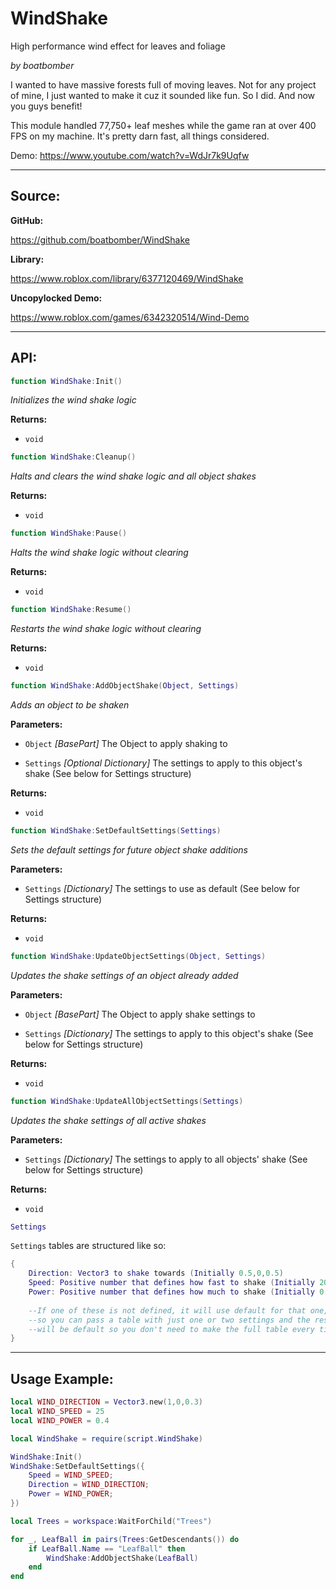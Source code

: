 # WindShake

High performance wind effect for leaves and foliage

*by boatbomber*

I wanted to have massive forests full of moving leaves. Not for any project of mine, I just wanted to make it cuz it sounded like fun. So I did. And now you guys benefit!

This module handled 77,750+ leaf meshes while the game ran at over 400 FPS on my machine. It's pretty darn fast, all things considered.

Demo:
https://www.youtube.com/watch?v=WdJr7k9Uqfw

-----

## Source:

**GitHub:**

https://github.com/boatbomber/WindShake

**Library:**

https://www.roblox.com/library/6377120469/WindShake

**Uncopylocked Demo:**

https://www.roblox.com/games/6342320514/Wind-Demo

-----

## API:


```Lua
function WindShake:Init()
```
*Initializes the wind shake logic*

**Returns:**  
* `void`

```Lua
function WindShake:Cleanup()
```
*Halts and clears the wind shake logic and all object shakes*

**Returns:**  
* `void`

```Lua
function WindShake:Pause()
```
*Halts the wind shake logic without clearing*

**Returns:**  
* `void`

```Lua
function WindShake:Resume()
```
*Restarts the wind shake logic without clearing*

**Returns:**  
* `void`

```Lua
function WindShake:AddObjectShake(Object, Settings)
```
*Adds an object to be shaken*

**Parameters:**
- `Object` *[BasePart]*
The Object to apply shaking to

- `Settings` *[Optional Dictionary]*
The settings to apply to this object's shake (See below for Settings structure)

**Returns:**  
* `void`

```Lua
function WindShake:SetDefaultSettings(Settings)
```
*Sets the default settings for future object shake additions*

**Parameters:**

- `Settings` *[Dictionary]*
The settings to use as default (See below for Settings structure)

**Returns:**  
* `void`

```Lua
function WindShake:UpdateObjectSettings(Object, Settings)
```
*Updates the shake settings of an object already added*

**Parameters:**
- `Object` *[BasePart]*
The Object to apply shake settings to

- `Settings` *[Dictionary]*
The settings to apply to this object's shake (See below for Settings structure)

**Returns:**  
* `void`

```Lua
function WindShake:UpdateAllObjectSettings(Settings)
```
*Updates the shake settings of all active shakes*

**Parameters:**

- `Settings` *[Dictionary]*
The settings to apply to all objects' shake (See below for Settings structure)

**Returns:**  
* `void`

```Lua
Settings
```

`Settings` tables are structured like so:

```Lua
{
    Direction: Vector3 to shake towards (Initially 0.5,0,0.5)
    Speed: Positive number that defines how fast to shake (Initially 20)
    Power: Positive number that defines how much to shake (Initially 0.5)
 
    --If one of these is not defined, it will use default for that one,
    --so you can pass a table with just one or two settings and the rest
    --will be default so you don't need to make the full table every time.
}
```

-----

## Usage Example:

```Lua
local WIND_DIRECTION = Vector3.new(1,0,0.3)
local WIND_SPEED = 25
local WIND_POWER = 0.4

local WindShake = require(script.WindShake)

WindShake:Init()
WindShake:SetDefaultSettings({
	Speed = WIND_SPEED;
	Direction = WIND_DIRECTION;
	Power = WIND_POWER;
})

local Trees = workspace:WaitForChild("Trees")

for _, LeafBall in pairs(Trees:GetDescendants()) do
	if LeafBall.Name == "LeafBall" then
		WindShake:AddObjectShake(LeafBall)
	end
end
```
